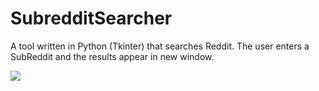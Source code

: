 # SubredditSearcher
A tool written in Python (Tkinter) that searches Reddit.  The user enters a SubReddit and the results appear in new window.


<!-- ![](https://media.giphy.com/media/XbCqu8uSVSdngqhJVC/giphy.gif) -->
![](https://i.imgur.com/Wyt0osr.gif)